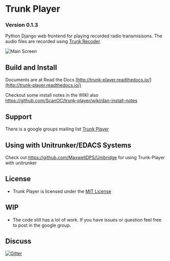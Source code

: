 Trunk Player
============

### Version 0.1.3

Python Django web frontend for playing recorded radio transmisisons. The audio files are recorded using [Trunk Recoder](https://github.com/robotastic/trunk-recorder).

![Main Screen](/../master/docs/images/trunk_player_main.png?raw=true "Main Screen")

## Build and Install
  Documents are at Read the Docs [http://trunk-player.readthedocs.io/](http://trunk-player.readthedocs.io/)
  
  Checkout some install notes in the WIKI also https://github.com/ScanOC/trunk-player/wiki/dan-install-notes

## Support
 There is a google groups mailing list [Trunk Player](https://groups.google.com/forum/#!forum/trunk-player)

## Using with Unitrunker/EDACS Systems
Check out https://github.com/MaxwellDPS/Unibridge for using Trunk-Player with unitrunker

## License
 - Trunk Player is licensed under the [MIT License](License.txt)

## WIP
 - The code still has a lot of work. If you have issues or question feel free to post in the google group.

## Discuss
 [![Gitter](https://badges.gitter.im/TrunkPlayer/Lobby.svg)](https://gitter.im/TrunkPlayer/Lobby?utm_source=badge&utm_medium=badge&utm_campaign=pr-badge)
